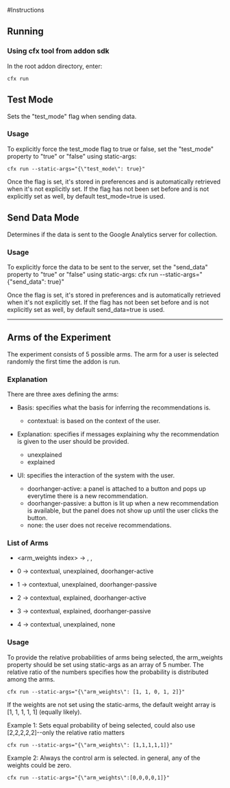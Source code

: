 #Instructions

## Running

### Using cfx tool from addon sdk

In the root addon directory, enter:
	
	cfx run

## Test Mode

Sets the "test_mode" flag when sending data.

### Usage

To explicitly force the test_mode flag to true or false, set the "test_mode" property to "true" or "false" using static-args:

	cfx run --static-args="{\"test_mode\": true}"

Once the flag is set, it's stored in preferences and is automatically retrieved when it's not explicitly set. If the flag has not been set before and is not explicitly set as well, by default test_mode=true is used.

## Send Data Mode

Determines if the data is sent to the Google Analytics server for collection.

### Usage

To explicitly force the data to be sent to the server, set the "send_data" property to "true" or "false" using static-args:
	cfx run --static-args="{\"send_data\": true}"

Once the flag is set, it's stored in preferences and is automatically retrieved when it's not explicitly set. If the flag has not been set before and is not explicitly set as well, by default send_data=true is used.

---
## Arms of the Experiment

The experiment consists of 5 possible arms. The arm for a user is selected randomly the first time the addon is run. 

### Explanation

There are three axes defining the arms:

* Basis: specifies what the basis for inferring the recommendations is.
    * contextual: is based on the context of the user.


* Explanation: specifies if messages explaining why the recommendation is given to the user should be provided.
    * unexplained
    * explained


* UI: specifies the interaction of the system with the user.
    * doorhanger-active: a panel is attached to a button and pops up everytime there is a new recommendation.
	* doorhanger-passive: a button is lit up when a new recommendation is available, but the panel does not show up until the user clicks the button.
	* none: the user does not receive recommendations.

### List of Arms

- <arm_weights index> -> <basis>, <explanation>, <ui>

- 0 -> contextual, unexplained, doorhanger-active
- 1 -> contextual, unexplained, doorhanger-passive
- 2 -> contextual, explained, doorhanger-active
- 3 -> contextual, explained, doorhanger-passive
- 4 -> contextual, unexplained, none

### Usage

To provide the relative probabilities of arms being selected, the arm_weights property should be set using static-args as an array of 5 number. The relative ratio of the numbers specifies how the probability is distributed among the arms. 

	cfx run --static-args="{\"arm_weights\": [1, 1, 0, 1, 2]}"

If the weights are not set using the static-arms, the default weight array is [1, 1, 1, 1, 1] (equally likely).

Example 1: Sets equal probability of being selected, could also use [2,2,2,2,2]--only the relative ratio matters

	cfx run --static-args="{\"arm_weights\": [1,1,1,1,1]}"

Example 2: Always the control arm is selected. in general, any of the weights could be zero.
	
	cfx run --static-args="{\"arm_weights\":[0,0,0,0,1]}"








